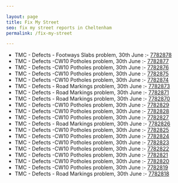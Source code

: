 ```yaml
---

layout: page
title: Fix My Street
seo: fix my street reports in Cheltenham
permalink: /fix-my-street

---
```


<!-- fix_marker starts -->

- TMC - Defects - Footways Slabs problem, 30th June :- [7782878](https://www.fixmystreet.com/report/7782878)
- TMC - Defects -CW10 Potholes problem, 30th June :- [7782877](https://www.fixmystreet.com/report/7782877)
- TMC - Defects -CW10 Potholes problem, 30th June :- [7782876](https://www.fixmystreet.com/report/7782876)
- TMC - Defects -CW10 Potholes problem, 30th June :- [7782875](https://www.fixmystreet.com/report/7782875)
- TMC - Defects -CW10 Potholes problem, 30th June :- [7782874](https://www.fixmystreet.com/report/7782874)
- TMC - Defects - Road Markings problem, 30th June :- [7782873](https://www.fixmystreet.com/report/7782873)
- TMC - Defects - Road Markings problem, 30th June :- [7782871](https://www.fixmystreet.com/report/7782871)
- TMC - Defects - Road Markings problem, 30th June :- [7782870](https://www.fixmystreet.com/report/7782870)
- TMC - Defects -CW10 Potholes problem, 30th June :- [7782829](https://www.fixmystreet.com/report/7782829)
- TMC - Defects -CW10 Potholes problem, 30th June :- [7782828](https://www.fixmystreet.com/report/7782828)
- TMC - Defects -CW10 Potholes problem, 30th June :- [7782827](https://www.fixmystreet.com/report/7782827)
- TMC - Defects - Road Markings problem, 30th June :- [7782826](https://www.fixmystreet.com/report/7782826)
- TMC - Defects -CW10 Potholes problem, 30th June :- [7782825](https://www.fixmystreet.com/report/7782825)
- TMC - Defects -CW10 Potholes problem, 30th June :- [7782824](https://www.fixmystreet.com/report/7782824)
- TMC - Defects -CW10 Potholes problem, 30th June :- [7782823](https://www.fixmystreet.com/report/7782823)
- TMC - Defects -CW10 Potholes problem, 30th June :- [7782822](https://www.fixmystreet.com/report/7782822)
- TMC - Defects -CW10 Potholes problem, 30th June :- [7782821](https://www.fixmystreet.com/report/7782821)
- TMC - Defects -CW10 Potholes problem, 30th June :- [7782820](https://www.fixmystreet.com/report/7782820)
- TMC - Defects -CW10 Potholes problem, 30th June :- [7782819](https://www.fixmystreet.com/report/7782819)
- TMC - Defects - Road Markings problem, 30th June :- [7782818](https://www.fixmystreet.com/report/7782818)

<!-- fix_marker ends -->